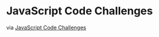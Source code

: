 ﻿# JavaScript Code Challenges
via  <a href="https://www.linkedin.com/learning/javascript-code-challenges" target="_blank">JavaScript Code Challenges</a>
